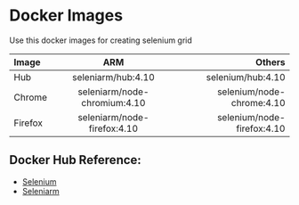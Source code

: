 # Docker Images

Use this docker images for creating selenium grid

| Image      | ARM | Others     |
| :---        |    :----:   |          ---: |
| Hub      | seleniarm/hub:4.10       | selenium/hub:4.10   |
| Chrome      | seleniarm/node-chromium:4.10       | selenium/node-chrome:4.10   |
| Firefox      | seleniarm/node-firefox:4.10       | selenium/node-firefox:4.10   |

## Docker Hub Reference:

- [Selenium](https://hub.docker.com/u/selenium)
- [Seleniarm](https://hub.docker.com/u/seleniarm)